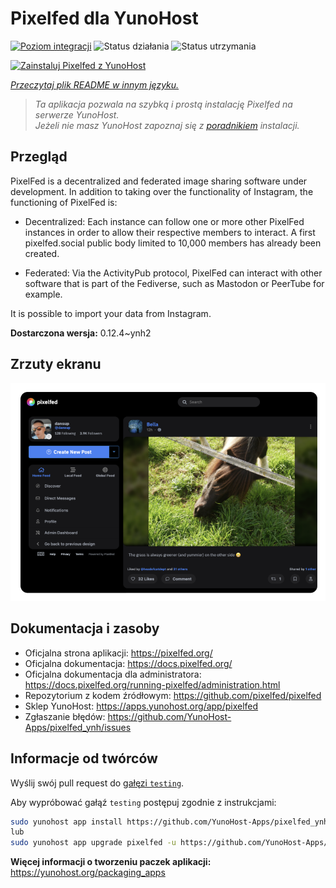 <!--
To README zostało automatycznie wygenerowane przez <https://github.com/YunoHost/apps/tree/master/tools/readme_generator>
Nie powinno być ono edytowane ręcznie.
-->

# Pixelfed dla YunoHost

[![Poziom integracji](https://apps.yunohost.org/badge/integration/pixelfed)](https://ci-apps.yunohost.org/ci/apps/pixelfed/)
![Status działania](https://apps.yunohost.org/badge/state/pixelfed)
![Status utrzymania](https://apps.yunohost.org/badge/maintained/pixelfed)

[![Zainstaluj Pixelfed z YunoHost](https://install-app.yunohost.org/install-with-yunohost.svg)](https://install-app.yunohost.org/?app=pixelfed)

*[Przeczytaj plik README w innym języku.](./ALL_README.md)*

> *Ta aplikacja pozwala na szybką i prostą instalację Pixelfed na serwerze YunoHost.*  
> *Jeżeli nie masz YunoHost zapoznaj się z [poradnikiem](https://yunohost.org/install) instalacji.*

## Przegląd

PixelFed is a decentralized and federated image sharing software under development.
In addition to taking over the functionality of Instagram, the functioning of PixelFed is:

* Decentralized: Each instance can follow one or more other PixelFed instances in order to allow their respective members to interact. A first pixelfed.social public body limited to 10,000 members has already been created.

* Federated: Via the ActivityPub protocol, PixelFed can interact with other software that is part of the Fediverse, such as Mastodon or PeerTube for example.

It is possible to import your data from Instagram.


**Dostarczona wersja:** 0.12.4~ynh2

## Zrzuty ekranu

![Zrzut ekranu z Pixelfed](./doc/screenshots/screenshot.png)

## Dokumentacja i zasoby

- Oficjalna strona aplikacji: <https://pixelfed.org/>
- Oficjalna dokumentacja: <https://docs.pixelfed.org/>
- Oficjalna dokumentacja dla administratora: <https://docs.pixelfed.org/running-pixelfed/administration.html>
- Repozytorium z kodem źródłowym: <https://github.com/pixelfed/pixelfed>
- Sklep YunoHost: <https://apps.yunohost.org/app/pixelfed>
- Zgłaszanie błędów: <https://github.com/YunoHost-Apps/pixelfed_ynh/issues>

## Informacje od twórców

Wyślij swój pull request do [gałęzi `testing`](https://github.com/YunoHost-Apps/pixelfed_ynh/tree/testing).

Aby wypróbować gałąź `testing` postępuj zgodnie z instrukcjami:

```bash
sudo yunohost app install https://github.com/YunoHost-Apps/pixelfed_ynh/tree/testing --debug
lub
sudo yunohost app upgrade pixelfed -u https://github.com/YunoHost-Apps/pixelfed_ynh/tree/testing --debug
```

**Więcej informacji o tworzeniu paczek aplikacji:** <https://yunohost.org/packaging_apps>
